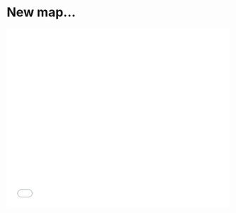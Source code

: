 # New map...

<style>.embed-container {position: relative; padding-bottom: 80%; height: 0; max-width: 100%;} .embed-container iframe, .embed-container object, .embed-container iframe{position: absolute; top: 0; left: 0; width: 100%; height: 100%;} small{position: absolute; z-index: 40; bottom: 0; margin-bottom: -15px;}</style><div class="embed-container"><iframe width="500" height="400" frameborder="0" scrolling="no" marginheight="0" marginwidth="0" title="SummerFest 2022" src="//carnegiemellon.maps.arcgis.com/apps/Embed/index.html?webmap=1dca585b2ba14c3a820dffbf4720019b&extent=-80.0086,40.417,-79.837,40.4901&zoom=true&previewImage=false&scale=true&disable_scroll=true&theme=light"></iframe></div>
